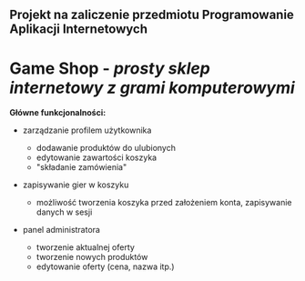 ## Projekt na zaliczenie przedmiotu Programowanie Aplikacji Internetowych

# Game Shop - _prosty sklep internetowy z grami komputerowymi_

**Główne funkcjonalności:**

- zarządzanie profilem użytkownika
  - dodawanie produktów do ulubionych
  - edytowanie zawartości koszyka
  - "składanie zamówienia"

- zapisywanie gier w koszyku
  - możliwość tworzenia koszyka przed założeniem konta, zapisywanie danych w sesji

- panel administratora
  - tworzenie aktualnej oferty
  - tworzenie nowych produktów
  - edytowanie oferty (cena, nazwa itp.)